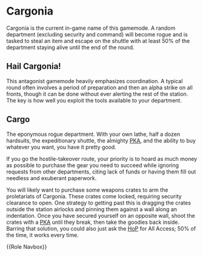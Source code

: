 # Cargonia

Cargonia is the current in-game name of this gamemode. A random department (excluding security and command) will become rogue and is tasked to steal an item and escape on the shuttle with at least 50% of the department staying alive until the end of the round.

## Hail Cargonia!

This antagonist gamemode heavily emphasizes coordination. A typical round often involves a period of preparation and then an alpha strike on all fronts, though it can be done without ever alerting the rest of the station. The key is how well you exploit the tools available to your department.

## Cargo

The eponymous rogue department. With your own lathe, half a dozen hardsuits, the expeditionary shuttle, the almighty [PKA](Items/PKA), and the ability to buy whatever you want, you have it pretty good.

If you go the hostile-takeover route, your priority is to hoard as much money as possible to purchase the gear you need to succeed while ignoring requests from other departments, citing lack of funds or having them fill out needless and exuberant paperwork.

You will likely want to purchase some weapons crates to arm the proletariats of Cargonia. These crates come locked, requiring security clearance to open. One strategy to getting past this is dragging the crates outside the station airlocks and pinning them against a wall along an indentation. Once you have secured yourself on an opposite wall, shoot the crates with a [PKA](Pka.md) until they break, then take the goodies back inside. Barring that solution, you could also just ask the [HoP](HoP.md) for All Access; 50% of the time, it works every time.

{{Role Navbox}}
